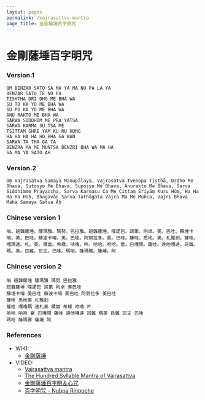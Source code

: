 ```yaml
---
layout: pages
permalink: /vajrasattva-mantra
page_title: 金剛薩埵百字明咒
---
```


# 金剛薩埵百字明咒

### Version.1

```
OM BENZAR SATO SA MA YA MA NU PA LA YA
BENZAR SATO TE NO PA
TISHTHA DRI DHO ME BHA WA
SU TO KA YO ME BHA WA
SU PO KA YO ME BHA WA
ANU RAKTO ME BHA WA
SARWA SIDDHIM ME PRA YATSA
SARWA KARMA SU TSA ME
TSITTAM SHRE YAM KU RU HUNG
HA HA HA HA HO BHA GA WAN
SARWA TA THA GA TA
BENZRA MA ME MUNTSA BENZRI BHA WA MA HA
SA MA YA SATO AH
```

### Version.2

```
Oṃ Vajrasatva Samaya Manupālaya, Vajrasatva Tvenopa Tiṣṭḥā, Dṛḍho Me Bhava, Sutoṣyo Me Bhava, Supoṣyo Me Bhava, Anurakto Me Bhava, Sarva Siddhimme Prayaccha, Sarva Karmasu Ca Me Cittaṃ Śriyāṃ Kuru Hūṃ, Ha Ha Ha Ha Hoḥ, Bhagavān Sarva Tathāgata Vajra Ma Me Muñca, Vajri Bhava Mahā Samaya Satva Āḥ
```

### Chinese version 1

```
嗡。班雜薩埵。薩瑪雅。瑪努。巴拉雅。班雜薩埵。喋諾巴。諦策。則卓。美。巴哇。蘇埵卡唷。美。巴哇。蘇波卡唷。美。巴哇。阿努拉多。美。巴哇。薩哇。悉地。美。札雅剎。薩哇。嘎瑪速。札。美。積當。希樣。咕嚕。吽。哈哈。哈哈。霍。巴嘎問。薩哇。達他嘎達。班雜。瑪。美。目雜。班支。巴哇。瑪哈。薩瑪雅。薩埵。阿
```

### Chinese version 2

```
嗡 班雜薩埵 薩瑪雅 瑪努 巴拉雅
班雜薩埵 喋諾巴 諦策 則卓 美巴哇
蘇埵卡唷 美巴哇 蘇波卡唷 美巴哇 阿努拉多 美巴哇
薩哇 悉地美 札雅剎
薩哇 嘎嚕瑪 速札美 積當 希樣 咕嚕 吽
哈哈 哈哈 霍 巴嘎問 薩哇 達他嘎達 班雜 瑪美 目雜 班支 巴哇
瑪哈 薩瑪雅 薩埵 阿
```

### References

- WIKI:
  - [金剛薩埵](https://zh.wikipedia.org/wiki/金剛薩埵)
- VIDEO:
  - [Vajrasattva mantra](https://www.youtube.com/watch?v=MtYKcP-73JA)
  - [The Hundred Syllable Mantra of Vajrasattva](https://www.youtube.com/watch?v=9ePQ8XmZrZQ)
  - [金剛薩埵百字明＆心咒](https://www.youtube.com/watch?v=BHvcsEbO_28)
  - [百字明咒 - Nubpa Rinpoche](https://www.youtube.com/watch?v=QOj-ha7x32Q)
